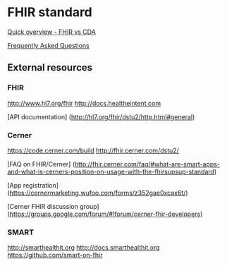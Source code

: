 # FHIR standard

[Quick overview - FHIR vs CDA](FHIR.md)

[Frequently Asked Questions](FAQ.md)

## External resources

### FHIR
http://www.hl7.org/fhir
http://docs.healtheintent.com
	
[API documentation]
(http://hl7.org/fhir/dstu2/http.html#general)

### Cerner
https://code.cerner.com/build
http://fhir.cerner.com/dstu2/

[FAQ on FHIR/Cerner]
(http://fhir.cerner.com/faq/#what-are-smart-apps-and-what-is-cerners-position-on-usage-with-the-fhirsupsup-standard)

[App registration]
(https://cernermarketing.wufoo.com/forms/z352gae0xcax6t/)

[Cerner FHIR discussion group]
(https://groups.google.com/forum/#!forum/cerner-fhir-developers)

### SMART
http://smarthealthit.org
http://docs.smarthealthit.org
https://github.com/smart-on-fhir
